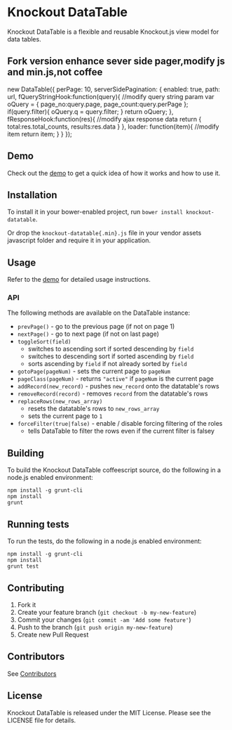 # Knockout DataTable

Knockout DataTable is a flexible and reusable Knockout.js view model for data tables.

## Fork version enhance sever side pager,modify js and min.js,not coffee

new DataTable({
    perPage: 10,
    serverSidePagination: {
        enabled: true,
        path: url,
        fQueryStringHook:function(query){
            //modify query string param
            var oQuery = {
                page_no:query.page,
                page_count:query.perPage
            };
            if(query.filter){
                oQuery.q = query.filter;
            }
            return oQuery;
        },
        fResponseHook:function(res){
            //modify ajax response data
            return {
                total:res.total_counts,
                results:res.data
            }
        },
        loader: function(item){
            //modify item
            return item;
        }
    }
});

## Demo

Check out the [demo](http://rawgit.com/immense/knockout-datatable/master/demo.html) to get a quick idea of how it works and how to use it.

## Installation

To install it in your bower-enabled project, run `bower install knockout-datatable`.

Or drop the `knockout-datatable{.min}.js` file in your vendor assets javascript folder and require it in your application.

## Usage

Refer to the [demo](http://rawgit.com/immense/knockout-datatable/master/demo.html) for detailed usage instructions.

### API

The following methods are available on the DataTable instance:
* `prevPage()` - go to the previous page (if not on page 1)
* `nextPage()` - go to next page (if not on last page)
* `toggleSort(field)`
  - switches to ascending sort if sorted descending by `field`
  - switches to descending sort if sorted ascending by `field`
  - sorts ascending by `field` if not already sorted by `field`
* `gotoPage(pageNum)` - sets the current page to `pageNum`
* `pageClass(pageNum)` - returns `"active"` if `pageNum` is the current page
* `addRecord(new_record)` - pushes `new_record` onto the datatable's rows
* `removeRecord(record)` - removes `record` from the datatable's rows
* `replaceRows(new_rows_array)`
  - resets the datatable's rows to `new_rows_array`
  - sets the current page to `1`
* `forceFilter(true|false)` - enable / disable forcing filtering of the roles
  - tells DataTable to filter the rows even if the current filter is falsey

## Building

To build the Knockout DataTable coffeescript source, do the following in a node.js enabled environment:

```
npm install -g grunt-cli
npm install
grunt
```

## Running tests

To run the tests, do the following in a node.js enabled environment:

```
npm install -g grunt-cli
npm install
grunt test
```

## Contributing

1. Fork it
1. Create your feature branch (`git checkout -b my-new-feature`)
1. Commit your changes (`git commit -am 'Add some feature'`)
1. Push to the branch (`git push origin my-new-feature`)
1. Create new Pull Request

## Contributors

See [Contributors](CONTRIBUTORS.md)

## License

Knockout DataTable is released under the MIT License. Please see the LICENSE file for details.
